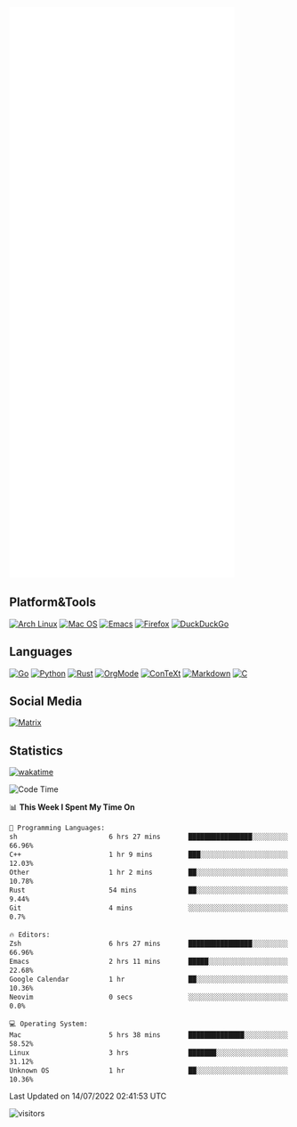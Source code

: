 ![Metrics](https://github.com/SteamedFish/SteamedFish/blob/master/github-metrics.svg)

## Platform&Tools

[![Arch Linux](https://img.shields.io/badge/ArchLinux-1793D1?logo=arch-linux&logoColor=fff&style=flat-square)](https://archlinux.org/)
[![Mac OS](https://img.shields.io/badge/MacOS-000000?style=flat-square&logo=macos&logoColor=F0F0F0)](https://www.apple.com/macos/)
[![Emacs](https://img.shields.io/badge/Emacs-%237F5AB6.svg?&style=flat-square&logo=gnu-emacs&logoColor=white)](https://www.gnu.org/software/emacs/)
[![Firefox](https://img.shields.io/badge/Firefox-FF7139?style=flat-square&logo=Firefox-Browser&logoColor=white)](https://firefox.com/)
[![DuckDuckGo](https://img.shields.io/badge/DuckDuckGo-DE5833?style=flat-square&logo=DuckDuckGo&logoColor=white)](https://duckduckgo.com/)

## Languages

[![Go](https://img.shields.io/badge/Golang-%2300ADD8.svg?style=flat-square&logo=go&logoColor=white)](https://golang.org/)
[![Python](https://img.shields.io/badge/Python-3670A0?style=flat-square&logo=python&logoColor=ffdd54)](https://www.python.org/)
[![Rust](https://img.shields.io/badge/Rust-%23000000.svg?style=flat-square&logo=rust&logoColor=white)](https://www.rust-lang.org/)
[![OrgMode](https://img.shields.io/badge/OrgMode-%23000000.svg?style=flat-square&logo=org&logoColor=white)](https://orgmode.org/)
[![ConTeXt](https://img.shields.io/badge/ConTeXt-%23008080.svg?style=flat-square&logo=latex&logoColor=white)](https://contextgarden.net/)
[![Markdown](https://img.shields.io/badge/MarkDown-%23000000.svg?style=flat-square&logo=markdown&logoColor=white)](https://daringfireball.net/projects/markdown/)
[![C](https://img.shields.io/badge/C-%2300599C.svg?style=flat-square&logo=c&logoColor=white)](https://www.iso.org/standard/74528.html)

## Social Media

[![Matrix](https://img.shields.io/badge/SteamedFish-2CA5E0?style=social&logo=matrix&logoColor=black)](https://matrix.to/#/@i:steamedfish.org)

## Statistics
[![wakatime](https://wakatime.com/badge/user/168280d6-fcf2-4b4f-ad3a-dc4612f35b38.svg)](https://wakatime.com/@168280d6-fcf2-4b4f-ad3a-dc4612f35b38)

<!--START_SECTION:waka-->
![Code Time](http://img.shields.io/badge/Code%20Time-1%2C921%20hrs%202%20mins-blue)

📊 **This Week I Spent My Time On** 

```text
💬 Programming Languages: 
sh                       6 hrs 27 mins       ████████████████░░░░░░░░░   66.96% 
C++                      1 hr 9 mins         ███░░░░░░░░░░░░░░░░░░░░░░   12.03% 
Other                    1 hr 2 mins         ██░░░░░░░░░░░░░░░░░░░░░░░   10.78% 
Rust                     54 mins             ██░░░░░░░░░░░░░░░░░░░░░░░   9.44% 
Git                      4 mins              ░░░░░░░░░░░░░░░░░░░░░░░░░   0.7%

🔥 Editors: 
Zsh                      6 hrs 27 mins       ████████████████░░░░░░░░░   66.96% 
Emacs                    2 hrs 11 mins       █████░░░░░░░░░░░░░░░░░░░░   22.68% 
Google Calendar          1 hr                ██░░░░░░░░░░░░░░░░░░░░░░░   10.36% 
Neovim                   0 secs              ░░░░░░░░░░░░░░░░░░░░░░░░░   0.0%

💻 Operating System: 
Mac                      5 hrs 38 mins       ██████████████░░░░░░░░░░░   58.52% 
Linux                    3 hrs               ███████░░░░░░░░░░░░░░░░░░   31.12% 
Unknown OS               1 hr                ██░░░░░░░░░░░░░░░░░░░░░░░   10.36%

```


 Last Updated on 14/07/2022 02:41:53 UTC
<!--END_SECTION:waka-->

![visitors](https://visitor-badge.laobi.icu/badge?page_id=SteamedFish.SteamedFish)
